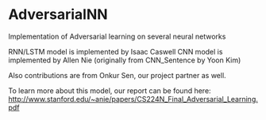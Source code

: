 # AdversarialNN
Implementation of Adversarial learning on several neural networks

RNN/LSTM model is implemented by Isaac Caswell
CNN model is implemented by Allen Nie (originally from CNN_Sentence by Yoon Kim)

Also contributions are from Onkur Sen, our project partner as well.

To learn more about this model,
our report can be found here:
http://www.stanford.edu/~anie/papers/CS224N_Final_Adversarial_Learning.pdf
